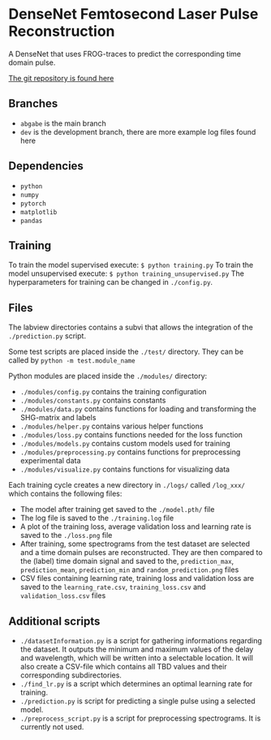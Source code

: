 # DenseNet Femtosecond Laser Pulse Reconstruction
A DenseNet that uses FROG-traces to predict the corresponding time domain pulse.

[The git repository is found here](https://github.com/Enolekoi/DesyPulseReconstruction)

## Branches
- `abgabe` is the main branch
- `dev` is the development branch, there are more example log files found here

## Dependencies
- `python`
- `numpy`
- `pytorch`
- `matplotlib`
- `pandas`

## Training
To train the model supervised execute:
```$ python training.py``` 
To train the model unsupervised execute:
```$ python training_unsupervised.py``` 
The hyperparameters for training can be changed in `./config.py`.

## Files
The labview directories contains a subvi that allows the integration of the `./prediction.py` script.

Some test scripts are placed inside the `./test/` directory. They can be called by `python -m test.module_name`

Python modules are placed inside the `./modules/` directory:
- `./modules/config.py` contains the training configuration
- `./modules/constants.py` contains constants
- `./modules/data.py` contains functions for loading and transforming the SHG-matrix and labels
- `./modules/helper.py` contains various helper functions
- `./modules/loss.py` contains functions needed for the loss function
- `./modules/models.py` contains custom models used for training
- `./modules/preprocessing.py` contains functions for preprocessing experimental data
- `./modules/visualize.py` contains functions for visualizing data
 
Each training cycle creates a new directory in `./logs/` called `/log_xxx/` which contains the following files:
- The model after training get saved to the `./model.pth/` file
- The log file is saved to the `./training.log` file
- A plot of the training loss, average validation loss and learning rate is saved to the `./loss.png` file
- After training, some spectrograms from the test dataset are selected and a time domain pulses are reconstructed. They are then compared to the (label) time domain signal and saved to the, `prediction_max`, `prediction_mean`, `prediction_min` and `random_prediction.png` files
- CSV files containing learning rate, training loss and validation loss are saved to the `learning_rate.csv`, `training_loss.csv` and `validation_loss.csv` files

## Additional scripts
- `./datasetInformation.py` is a script for gathering informations regarding the dataset. It outputs the minimum and maximum values of the delay and wavelength, which will be written into a selectable location. It will also create a CSV-file which contains all TBD values and their corresponding subdirectories.
- `./find_lr.py` is a script which determines an optimal learning rate for training.
- `./prediction.py` is script for predicting a single pulse using a selected model.
- `./preprocess_script.py` is a script for preprocessing spectrograms. It is currently not used.
